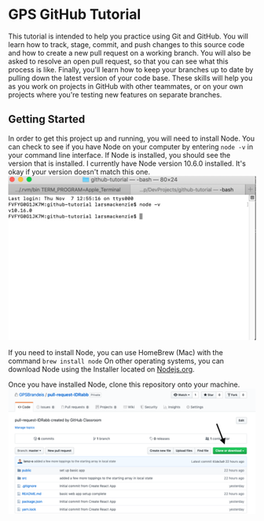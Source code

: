 # GPS GitHub Tutorial
This tutorial is intended to help you practice using Git and GitHub. You will learn how to track, stage, commit, and push changes to this source code and how to create a new pull request on a working branch. You will also be asked to resolve an open pull request, so that you can see what this process is like. Finally, you'll learn how to keep your branches up to date by pulling down the latest version of your code base. These skills will help you as you work on projects in GitHub with other teammates, or on your own projects where you're testing new features on separate branches. 

## Getting Started
In order to get this project up and running, you will need to install Node. 
You can check to see if you have Node on your computer by entering `node -v` in your command line interface. If Node is installed, you should see the version that is installed. I currently have Node version 10.6.0 installed. It's okay if your version doesn't match this one.
![A screenshot of Node version](./images_tutorial/node_bash.png)

If you need to install Node, you can use HomeBrew (Mac) with the command `brew install node`
On other operating systems, you can download Node using the Installer located on [Nodejs.org](https://nodejs.org/en/download/).

Once you have installed Node, clone this repository onto your machine. 
![A screenshot of the clone process](./images_tutorial/clone.png)
